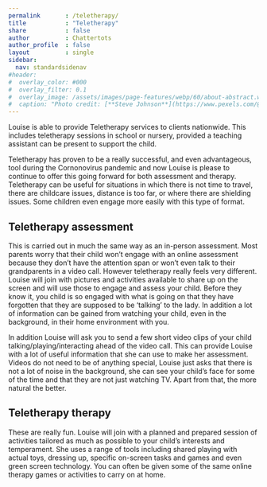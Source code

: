 ```yaml
---
permalink       : /teletherapy/
title           : "Teletherapy"
share           : false
author          : Chattertots
author_profile  : false
layout          : single
sidebar:
  nav: standardsidenav
#header:
#  overlay_color: #000
#  overlay_filter: 0.1
#  overlay_image: /assets/images/page-features/webp/60/about-abstract.webp
#  caption: "Photo credit: [**Steve Johnson**](https://www.pexels.com/@steve)"
---
```

Louise is able to provide Teletherapy services to clients nationwide.  This includes teletherapy sessions in school or nursery, provided a teaching assistant can be present to support the child.   

Teletherapy has proven to be a really successful, and even advantageous, tool during the Cornonovirus pandemic and now Louise is please to continue to offer this going forward for both assessment and therapy.  Teletherapy can be useful for situations in which there is not time to travel, there are childcare issues, distance is too far, or where there are shielding issues.  Some children even engage more easily with this type of format.   

## Teletherapy assessment
This is carried out in much the same way as an in-person assessment.  Most parents worry that their child won’t engage with an online assessment because they don’t have the attention span or won’t even talk to their grandparents in a video call.  However teletherapy really feels very different.  Louise will join with pictures and activities available to share up on the screen and will use those to engage and assess your child.  Before they know it, you child is so engaged with what is going on that they have forgotten that they are supposed to be ‘talking’ to the lady.  In addition a lot of information can be gained from watching your child, even in the background, in their home environment with you.   

In addition Louise will ask you to send a few short video clips of your child talking/playing/interacting ahead of the video call.   This can provide Louise with a lot of useful information that she can use to make her assessment.  Videos do not need to be of anything special, Louise just asks that there is not a lot of noise in the background, she can see your child’s face for some of the time and that they are not just watching TV.  Apart from that, the more natural the better.   


## Teletherapy therapy
These are really fun.  Louise will join with a planned and prepared session of activities tailored as much as possible to your child’s interests and temperament.  She uses a range of tools including shared playing with actual toys, dressing up, specific on-screen tasks and games and even green screen technology.  You can often be given some of the same online therapy games or activities to carry on at home. 

